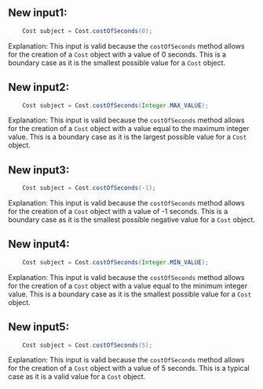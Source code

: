 ## New input1:
```java
    Cost subject = Cost.costOfSeconds(0);
```
Explanation: This input is valid because the `costOfSeconds` method allows for the creation of a `Cost` object with a value of 0 seconds. This is a boundary case as it is the smallest possible value for a `Cost` object.

## New input2:
```java
    Cost subject = Cost.costOfSeconds(Integer.MAX_VALUE);
```
Explanation: This input is valid because the `costOfSeconds` method allows for the creation of a `Cost` object with a value equal to the maximum integer value. This is a boundary case as it is the largest possible value for a `Cost` object.

## New input3:
```java
    Cost subject = Cost.costOfSeconds(-1);
```
Explanation: This input is valid because the `costOfSeconds` method allows for the creation of a `Cost` object with a value of -1 seconds. This is a boundary case as it is the smallest possible negative value for a `Cost` object.

## New input4:
```java
    Cost subject = Cost.costOfSeconds(Integer.MIN_VALUE);
```
Explanation: This input is valid because the `costOfSeconds` method allows for the creation of a `Cost` object with a value equal to the minimum integer value. This is a boundary case as it is the smallest possible value for a `Cost` object.

## New input5:
```java
    Cost subject = Cost.costOfSeconds(5);
```
Explanation: This input is valid because the `costOfSeconds` method allows for the creation of a `Cost` object with a value of 5 seconds. This is a typical case as it is a valid value for a `Cost` object.
